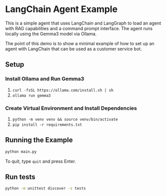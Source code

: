 # LangChain Agent Example

This is a simple agent that uses LangChain and LangGraph to load an agent with RAG capabilities and a
command prompt interface. The agent runs locally using the Gemma3 model via Ollama.

The point of this demo is to show a minimal example of how to set up an agent with LangChain 
that can be used as a customer service bot.

## Setup

### Install Ollama and Run Gemma3

1. `curl -fsSL https://ollama.com/install.sh | sh`
2. `ollama run gemma3`

### Create Virtual Environment and Install Dependencies

1. `python -m venv venv && source venv/bin/activate`
2. `pip install -r requirements.txt`

## Running the Example

```bash
python main.py
```

To quit, type `quit` and press Enter.

## Run tests

```bash
python -m unittest discover -s tests
```